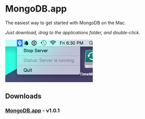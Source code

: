 # MongoDB.app
The easiest way to get started with MongoDB on the Mac.

_Just download, drag to the applications folder, and double-click._


![MongoDB.app Screenshot](screenshot.png)


## Downloads

### [MongoDB.app](https://github.com/gcollazo/mongodbapp/releases/download/1.0.1/MongoDB.app-v1.0.1.zip) - v1.0.1
